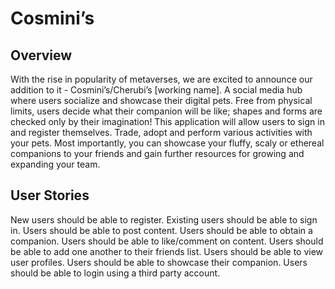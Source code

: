 # Cosmini’s #

## Overview ##
With the rise in popularity of metaverses, we are excited to announce our addition to it - Cosmini’s/Cherubi’s [working name]. A social media hub where users socialize and showcase their digital pets. Free from physical limits, users decide what their companion will be like; shapes and forms are checked only by their imagination! This application will allow users to sign in and register themselves. Trade, adopt and perform various activities with your pets. Most importantly, you can showcase your fluffy, scaly or ethereal companions to your friends and gain further resources for growing and expanding your team.

## User Stories ##
New users should be able to register.
Existing users should be able to sign in.
Users should be able to post content.
Users should be able to obtain a companion.
Users should be able to like/comment on content.
Users should be able to add one another to their friends list.
Users should be able to view user profiles.
Users should be able to showcase their companion.
Users should be able to login using a third party account.
